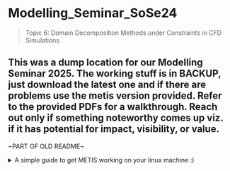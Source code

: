 # Modelling_Seminar_SoSe24
> Topic 6: Domain Decomposition Methods under Constraints in CFD Simulations

## This was a dump location for our Modelling Seminar 2025. The working stuff is in BACKUP, just download the latest one and if there are problems use the metis version provided. Refer to the provided PDFs for a walkthrough. Reach out only if something noteworthy comes up viz. if it has potential for impact, visibility, or value.



~PART OF OLD README~
<details>
<summary>
  A simple guide to get METIS working on your linux machine :)
</summary>

## Steps to install METIS:
1. Download the metis-5.1.0.tar.gz in your local directory.
2. Open the terminal and change your current directory to the directory where you downloaded the metis-5.1.0.tar.gz
3. Just copy-paste and run the following commands in your terminal in the given order to make your life a bit simpler.
```
tar -xvzf metis-5.1.0.tar.gz
```
4. We have to edit the file 'include/metis.h' and specify the width (64 bits) of the elementary data type used in METIS. This is controled by the IDXTYPEWIDTH constant.
```
vim metis-5.1.0/include/metis.h
```
5. This will open the header file in terminal. Edit the value infront *#define IDXTYPEWIDTH* to 64 (Line number 33).
6. Now you'll have to save the file and close the vim by pressing 'Esc' then type ':wq' and then press 'Enter'. Then execute next commands:
```
cd metis-5.1.0/
```
```
sudo make -j $nproc
```
```
sudo make install -j $nproc
```

or the NOOB's way
```
sudo apt-get install libmetis5 libmetis-dev metis
```

Congratulations!
</details>

